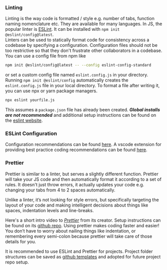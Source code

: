 ### Linting
Linting is the way code is formatted / style e.g. number of tabs, function naming nomenclature etc. They are available for many languages. In JS, the popular linter is [ESLint](https://eslint.org/). It can be installed with `npm init @eslint/config@latest`. <br>
Linters can be used to statically format code for consistency across a codebase by specifying a configuration. Configuration files should not be too restrictive so that they don't frustrate other collaborators in a codebase. You can use a config file from npm like
```bash
npm init @eslint/config@latest -- --config eslint-config-standard
```
or set a custom config file named `eslint.config.js` in your directory. Running `npm init @eslint/config` automatically creates the `eslint.config.js` file in your local directory. To format a file after writing it, you can use npx or yarn package managers.
```bash
npx eslint yourfile.js
```
This assumes a `package.json` file has already been created. ***Global installs are not recommended*** and additional setup instructions can be found on the [eslint website](https://eslint.org/docs/latest/use/getting-started). <br>

### ESLint Configuration
Configuration recommendations can be found [here](https://eslint.org/docs/latest/use/configure/). A vscode extension for providing best practice coding recommendations can be found [here](https://marketplace.visualstudio.com/items?itemName=dbaeumer.vscode-eslint).

### Prettier
Prettier is similar to a linter, but serves a slightly different function. Prettier will take your JS code and then automatically format it according to a set of rules. It doesn't just throw errors, it actually updates your code e.g. changing your tabs from 4 to 2 spaces automatically. <br>

Unlike a linter, it’s not looking for style errors, but specifically targeting the layout of your code and making intelligent decisions about things like spaces, indentation levels and line-breaks. <br>

Here's a short intro video to *[Prettier](https://www.youtube.com/watch?v=hkfBvpEfWdA)* from its creator. Setup instructions can be found on its [github repo](https://github.com/prettier/prettier-vscode). Using prettier makes coding faster and easier! You don’t have to worry about nailing things like indentation, or remembering every semi-colon because prettier will take care of those details for you. <br>

It is recommended to use ESLint and Prettier for projects. Project folder structures can be saved as [github templates](https://docs.github.com/en/repositories/creating-and-managing-repositories/creating-a-template-repository) and adopted for future project repo setup.